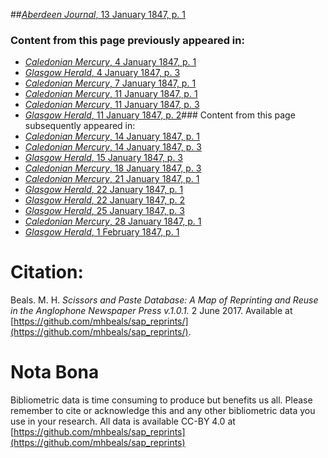 ##[*Aberdeen Journal*, 13 January 1847, p. 1](https://mhbeals.github.io/sap_html/Aberdeen-Journal/Aberdeen-Journal-13-January-1847-p-1)

### Content from this page previously appeared in:
+ [*Caledonian Mercury*, 4 January 1847, p. 1](https://mhbeals.github.io/sap_html/Caledonian-Mercury/Caledonian-Mercury-4-January-1847-p-1)
+ [*Glasgow Herald*, 4 January 1847, p. 3](https://mhbeals.github.io/sap_html/Glasgow-Herald/Glasgow-Herald-4-January-1847-p-3)
+ [*Caledonian Mercury*, 7 January 1847, p. 1](https://mhbeals.github.io/sap_html/Caledonian-Mercury/Caledonian-Mercury-7-January-1847-p-1)
+ [*Caledonian Mercury*, 11 January 1847, p. 1](https://mhbeals.github.io/sap_html/Caledonian-Mercury/Caledonian-Mercury-11-January-1847-p-1)
+ [*Caledonian Mercury*, 11 January 1847, p. 3](https://mhbeals.github.io/sap_html/Caledonian-Mercury/Caledonian-Mercury-11-January-1847-p-3)
+ [*Glasgow Herald*, 11 January 1847, p. 2](https://mhbeals.github.io/sap_html/Glasgow-Herald/Glasgow-Herald-11-January-1847-p-2)### Content from this page subsequently appeared in:
+ [*Caledonian Mercury*, 14 January 1847, p. 1](https://mhbeals.github.io/sap_html/Caledonian-Mercury/Caledonian-Mercury-14-January-1847-p-1)
+ [*Caledonian Mercury*, 14 January 1847, p. 3](https://mhbeals.github.io/sap_html/Caledonian-Mercury/Caledonian-Mercury-14-January-1847-p-3)
+ [*Glasgow Herald*, 15 January 1847, p. 3](https://mhbeals.github.io/sap_html/Glasgow-Herald/Glasgow-Herald-15-January-1847-p-3)
+ [*Caledonian Mercury*, 18 January 1847, p. 3](https://mhbeals.github.io/sap_html/Caledonian-Mercury/Caledonian-Mercury-18-January-1847-p-3)
+ [*Caledonian Mercury*, 21 January 1847, p. 1](https://mhbeals.github.io/sap_html/Caledonian-Mercury/Caledonian-Mercury-21-January-1847-p-1)
+ [*Glasgow Herald*, 22 January 1847, p. 1](https://mhbeals.github.io/sap_html/Glasgow-Herald/Glasgow-Herald-22-January-1847-p-1)
+ [*Glasgow Herald*, 22 January 1847, p. 2](https://mhbeals.github.io/sap_html/Glasgow-Herald/Glasgow-Herald-22-January-1847-p-2)
+ [*Glasgow Herald*, 25 January 1847, p. 3](https://mhbeals.github.io/sap_html/Glasgow-Herald/Glasgow-Herald-25-January-1847-p-3)
+ [*Caledonian Mercury*, 28 January 1847, p. 1](https://mhbeals.github.io/sap_html/Caledonian-Mercury/Caledonian-Mercury-28-January-1847-p-1)
+ [*Glasgow Herald*, 1 February 1847, p. 1](https://mhbeals.github.io/sap_html/Glasgow-Herald/Glasgow-Herald-1-February-1847-p-1)
                    
# Citation: 

Beals. M. H. *Scissors and Paste Database: A Map of Reprinting and Reuse in the Anglophone Newspaper Press v.1.0.1.* 2 June 2017. Available at [https://github.com/mhbeals/sap_reprints/](https://github.com/mhbeals/sap_reprints/). 
                    
# Nota Bona

Bibliometric data is time consuming to produce but benefits us all. Please remember to cite or acknowledge this and any other bibliometric data you use in your research. All data is available CC-BY 4.0 at [https://github.com/mhbeals/sap_reprints](https://github.com/mhbeals/sap_reprints)